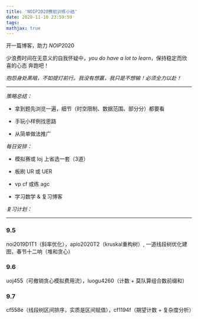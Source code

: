 ```yaml
---
title: 'NOIP2020赛前训练小结'
date: 2020-11-10 23:59:59
tags: 
mathjax: true
---
```


开一篇博客，助力 $NOIP2020$

少浪费时间在无意义的自我怀疑中，$you\ do\ have\ a\ lot\ to\ learn$，保持稳定而欣喜的心态 奔跑吧！

*抱怨身处黑暗，不如提灯前行。我没有想赢，我只是不想输！必须全力以赴！*

-----

*策略总结：*

* 拿到题先浏览一遍，细节（时空限制、数据范围、部分分）都要看

* 手玩小样例找思路

* 从简单做法推广

*每日安排：*

* 模拟赛或 loj 上省选一套（3道）

* 板刷 UR 或 UER

* vp cf 或练 agc

* 学习数学 & 复习博客

*复习计划：*

-----

### 9.5

noi2019D1T1（斜率优化），apio2020T2（kruskal重构树）, 一道线段树优化建图，春节十二响（堆和贪心）

### 9.6

uoj455（可撤销贪心模拟费用流），luogu4260（计数 + 莫队算组合数前缀和）

### 9.7

cf558e（线段树区间排序，实质是区间赋值），cf1194f（期望计数 + 复杂度分析）